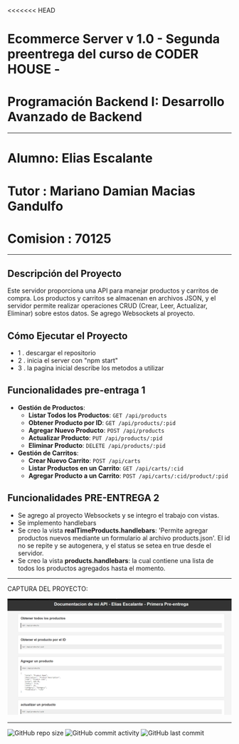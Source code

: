 <<<<<<< HEAD
# Ecommerce Server v 1.0 - Segunda preentrega del curso de CODER HOUSE - 
# Programación Backend I: Desarrollo Avanzado de Backend

----


# Alumno: Elias Escalante
# Tutor : Mariano Damian Macias Gandulfo
# Comision : 70125

----

## Descripción del Proyecto

Este servidor proporciona una API para manejar productos y carritos de compra. Los productos y carritos se almacenan en archivos JSON, y el servidor permite realizar operaciones CRUD (Crear, Leer, Actualizar, Eliminar) sobre estos datos.
Se agrego Websockets al proyecto.

## Cómo Ejecutar el Proyecto

- 1 . descargar el repositorio
- 2 . inicia el server con "npm start"
- 3 . la pagina inicial describe los metodos a utilizar


## Funcionalidades pre-entraga 1

- **Gestión de Productos**:
  - **Listar Todos los Productos**: `GET /api/products`
  - **Obtener Producto por ID**: `GET /api/products/:pid`
  - **Agregar Nuevo Producto**: `POST /api/products`
  - **Actualizar Producto**: `PUT /api/products/:pid`
  - **Eliminar Producto**: `DELETE /api/products/:pid`
- **Gestión de Carritos**:
  - **Crear Nuevo Carrito**: `POST /api/carts`
  - **Listar Productos en un Carrito**: `GET /api/carts/:cid`
  - **Agregar Producto a un Carrito**: `POST /api/carts/:cid/product/:pid`

## Funcionalidades PRE-ENTREGA 2

- Se agrego al proyecto Websockets y se integro el trabajo con vistas.
- Se implemento handlebars
- Se creo la vista **realTimeProducts.handlebars**: 'Permite agregar productos nuevos mediante un formulario al archivo products.json'. El id no se repite y se autogenera, y el status se setea en true desde el servidor.
- Se creo la vista **products.handlebars**: la cual contiene una lista de todos los productos agregados hasta el momento.

----

CAPTURA DEL PROYECTO:

![Captura](https://github.com/eliasescalante/api_e-commerce/blob/main/public/img/capture.png)

----

![GitHub repo size](https://img.shields.io/github/repo-size/eliasescalante/api_e_commerce_v1
)
![GitHub commit activity](https://img.shields.io/github/commit-activity/m/eliasescalante/api_e_commerce_v1
)
![GitHub last commit](https://img.shields.io/github/last-commit/eliasescalante/api_e_commerce_v1
)
